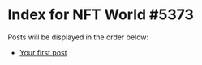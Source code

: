 # Index for NFT World #5373
Posts will be displayed in the order below:

- [Your first post](./001-first.md)


